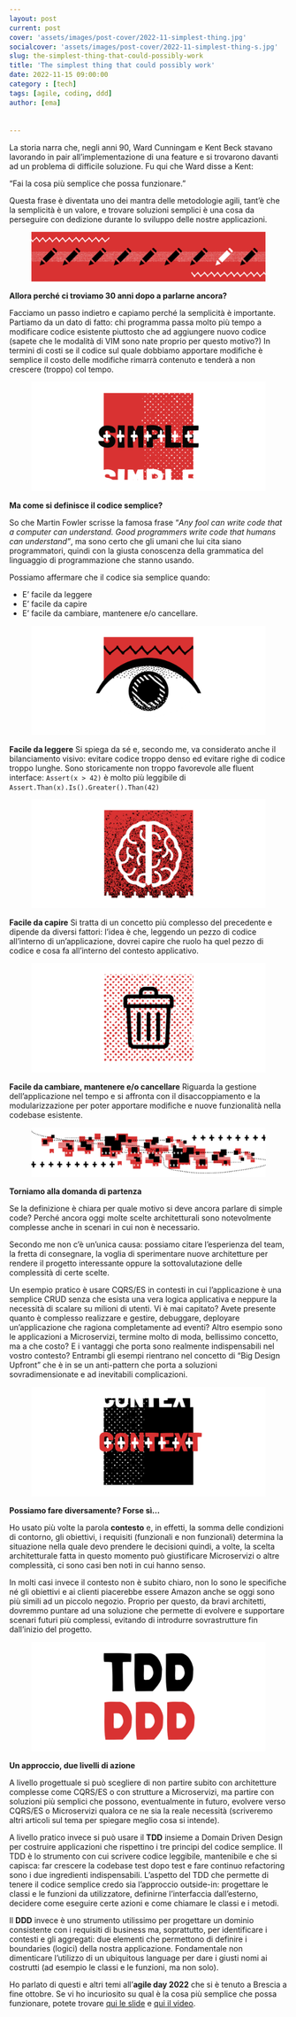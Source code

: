 ```yaml
---
layout: post
current: post
cover: 'assets/images/post-cover/2022-11-simplest-thing.jpg'
socialcover: 'assets/images/post-cover/2022-11-simplest-thing-s.jpg'
slug: the-simplest-thing-that-could-possibly-work
title: 'The simplest thing that could possibly work'
date: 2022-11-15 09:00:00
category : [tech]
tags: [agile, coding, ddd]
author: [ema]


---
```

<div class="post-intro">La storia narra che, negli anni 90, Ward Cunningam e Kent Beck stavano lavorando in pair all’implementazione di una feature e si trovarono davanti ad un problema di difficile soluzione. Fu qui che Ward disse a Kent:

“Fai la cosa più semplice che possa funzionare.”

Questa frase è diventata uno dei mantra delle metodologie agili, tant’è che la semplicità è un valore, e trovare soluzioni semplici è una cosa da perseguire con dedizione durante lo sviluppo delle nostre applicazioni.</div>

<figure style="text-align:center"><img src="/assets/images/post-content/simplest-thing/simplest-thing_l_001.png" alt="coderdojo" />
</figure>

**Allora perché ci troviamo 30 anni dopo a parlarne ancora?**

Facciamo un passo indietro e capiamo perché la semplicità è importante. Partiamo da un dato di fatto: chi programma passa molto più tempo a modificare codice esistente piuttosto che ad aggiungere nuovo codice (sapete che le modalità di VIM sono nate proprio per questo motivo?)
In termini di costi se il codice sul quale dobbiamo apportare modifiche è semplice il costo delle modifiche rimarrà contenuto e tenderà a non crescere (troppo) col tempo.

<figure style="text-align:center"><img src="/assets/images/post-content/simplest-thing/simplest-thing_s_001.png" alt="coderdojo" />
</figure>

**Ma come si definisce il codice semplice?**

So che Martin Fowler scrisse la famosa frase “*Any fool can write code that a computer can understand. Good programmers write code that humans can understand”*, ma sono certo che gli umani che lui cita siano programmatori, quindi con la giusta conoscenza della grammatica del linguaggio di programmazione che stanno usando.

Possiamo affermare che il codice sia semplice quando:

- E’ facile da leggere
- E’ facile da capire
- E’ facile da cambiare, mantenere e/o cancellare.

<figure style="text-align:center"><img src="/assets/images/post-content/simplest-thing/simplest-thing_s_002.png" alt="coderdojo" />
</figure>

**Facile da leggere**
Si spiega da sé e, secondo me, va considerato anche il bilanciamento visivo: evitare codice troppo denso ed evitare righe di codice troppo lunghe.
Sono storicamente non troppo favorevole alle fluent interface: `Assert(x > 42)`  è molto più leggibile di `Assert.Than(x).Is().Greater().Than(42)`

<figure style="text-align:center"><img src="/assets/images/post-content/simplest-thing/simplest-thing_s_003.png" alt="coderdojo" />
</figure>

**Facile da capire**
Si tratta di un concetto più complesso del precedente e dipende da diversi fattori: l’idea è che, leggendo un pezzo di codice all’interno di un’applicazione, dovrei capire che ruolo ha quel pezzo di codice e cosa fa all’interno del contesto applicativo.

<figure style="text-align:center"><img src="/assets/images/post-content/simplest-thing/simplest-thing_s_004.png" alt="coderdojo" />
</figure>

**Facile da cambiare, mantenere e/o cancellare**
Riguarda la gestione dell’applicazione nel tempo e si affronta con il disaccoppiamento e la modularizzazione per poter apportare modifiche e nuove funzionalità nella codebase esistente.

<figure style="text-align:center"><img src="/assets/images/post-content/simplest-thing/simplest-thing_l_002.png" alt="coderdojo" />
</figure>

**Torniamo alla domanda di partenza**

Se la definizione è chiara per quale motivo si deve ancora parlare di simple code? Perché ancora oggi molte scelte architetturali sono notevolmente complesse anche in scenari in cui non è necessario.

Secondo me non c’è un’unica causa: possiamo citare l’esperienza del team, la fretta di consegnare, la voglia di sperimentare nuove architetture per rendere il progetto interessante oppure la sottovalutazione delle complessità di certe scelte.

Un esempio pratico è usare CQRS/ES in contesti in cui l’applicazione è una semplice CRUD senza che esista una vera logica applicativa e neppure la necessità di scalare su milioni di utenti.
Vi è mai capitato? Avete presente quanto è complesso realizzare e gestire, debuggare, deployare un’applicazione che ragiona completamente ad eventi?
Altro esempio sono le applicazioni a Microservizi, termine molto di moda, bellissimo concetto, ma a che costo? E i vantaggi che porta sono realmente indispensabili nel vostro contesto?
Entrambi gli esempi rientrano nel concetto di “Big Design Upfront” che è in se un anti-pattern che porta a soluzioni sovradimensionate e ad inevitabili complicazioni.

<figure style="text-align:center"><img src="/assets/images/post-content/simplest-thing/simplest-thing_s_005.png" alt="coderdojo" />
</figure>

**Possiamo fare diversamente? Forse sì…**

Ho usato più volte la parola **contesto** e, in effetti, la somma delle condizioni di contorno, gli obiettivi, i requisiti (funzionali e non funzionali) determina la situazione nella quale devo prendere le decisioni quindi, a volte, la scelta architetturale fatta in questo momento può giustificare Microservizi o altre complessità, ci sono casi ben noti in cui hanno senso.

In molti casi invece il contesto non è subito chiaro, non lo sono le specifiche né gli obiettivi e ai clienti piacerebbe essere Amazon anche se oggi sono più simili ad un piccolo negozio. Proprio per questo, da bravi architetti, dovremmo puntare ad una soluzione che permette di evolvere e supportare scenari futuri più complessi, evitando di introdurre sovrastrutture fin dall’inizio del progetto.

<figure style="text-align:center"><img src="/assets/images/post-content/simplest-thing/simplest-thing_s_006.png" alt="coderdojo" />
</figure>

**Un approccio, due livelli di azione**

A livello progettuale si può scegliere di non partire subito con architetture complesse come CQRS/ES o con strutture a Microservizi, ma partire con soluzioni più semplici che possono, eventualmente in futuro, evolvere verso CQRS/ES o Microservizi qualora ce ne sia la reale necessità (scriveremo altri articoli sul tema per spiegare meglio cosa si intende).

A livello pratico invece si può usare il **TDD** insieme a Domain Driven Design per costruire applicazioni che rispettino i tre principi del codice semplice. Il TDD è lo strumento con cui scrivere codice leggibile, mantenibile e che si capisca: far crescere la codebase test dopo test e fare continuo refactoring sono i due ingredienti indispensabili.
L’aspetto del TDD che permette di tenere il codice semplice credo sia l’approccio outside-in: progettare le classi e le funzioni da utilizzatore, definirne l’interfaccia dall’esterno, decidere come eseguire certe azioni e come chiamare le classi e i metodi.

Il **DDD** invece è uno strumento utilissimo per progettare un dominio consistente con i requisiti di business ma, soprattutto, per identificare i contesti e gli aggregati: due elementi che permettono di definire i boundaries (logici) della nostra applicazione. Fondamentale non dimenticare l’utilizzo di un ubiquitous language per dare i giusti nomi ai costrutti (ad esempio le classi e le funzioni, ma non solo).

Ho parlato di questi e altri temi all’**agile day 2022** che si è tenuto a Brescia a fine ottobre.
Se vi ho incuriosito su qual è la cosa più semplice che possa funzionare, potete trovare [qui le slide](https://www.slideshare.net/emadb/the-simplest-thing-that-could-possibly-work) e [qui il video](https://vimeo.com/768884921).